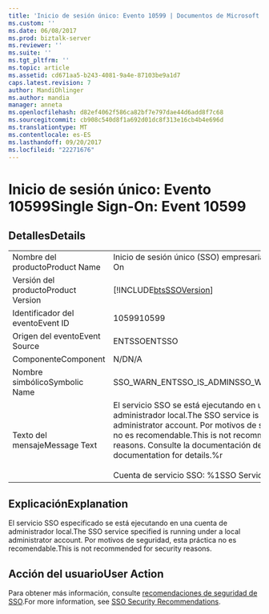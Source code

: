 ```yaml
---
title: 'Inicio de sesión único: Evento 10599 | Documentos de Microsoft'
ms.custom: ''
ms.date: 06/08/2017
ms.prod: biztalk-server
ms.reviewer: ''
ms.suite: ''
ms.tgt_pltfrm: ''
ms.topic: article
ms.assetid: cd671aa5-b243-4081-9a4e-87103be9a1d7
caps.latest.revision: 7
author: MandiOhlinger
ms.author: mandia
manager: anneta
ms.openlocfilehash: d82ef4062f586ca82bf7e797dae44d6add8f7c68
ms.sourcegitcommit: cb908c540d8f1a692d01dc8f313e16cb4b4e696d
ms.translationtype: MT
ms.contentlocale: es-ES
ms.lasthandoff: 09/20/2017
ms.locfileid: "22271676"
---
```

# <a name="single-sign-on-event-10599"></a><span data-ttu-id="fbc1b-102">Inicio de sesión único: Evento 10599</span><span class="sxs-lookup"><span data-stu-id="fbc1b-102">Single Sign-On: Event 10599</span></span>
## <a name="details"></a><span data-ttu-id="fbc1b-103">Detalles</span><span class="sxs-lookup"><span data-stu-id="fbc1b-103">Details</span></span>  
  
|||  
|-|-|  
|<span data-ttu-id="fbc1b-104">Nombre del producto</span><span class="sxs-lookup"><span data-stu-id="fbc1b-104">Product Name</span></span>|<span data-ttu-id="fbc1b-105">Inicio de sesión único (SSO) empresarial</span><span class="sxs-lookup"><span data-stu-id="fbc1b-105">Enterprise Single Sign-On</span></span>|  
|<span data-ttu-id="fbc1b-106">Versión del producto</span><span class="sxs-lookup"><span data-stu-id="fbc1b-106">Product Version</span></span>|[!INCLUDE[btsSSOVersion](../includes/btsssoversion-md.md)]|  
|<span data-ttu-id="fbc1b-107">Identificador del evento</span><span class="sxs-lookup"><span data-stu-id="fbc1b-107">Event ID</span></span>|<span data-ttu-id="fbc1b-108">10599</span><span class="sxs-lookup"><span data-stu-id="fbc1b-108">10599</span></span>|  
|<span data-ttu-id="fbc1b-109">Origen del evento</span><span class="sxs-lookup"><span data-stu-id="fbc1b-109">Event Source</span></span>|<span data-ttu-id="fbc1b-110">ENTSSO</span><span class="sxs-lookup"><span data-stu-id="fbc1b-110">ENTSSO</span></span>|  
|<span data-ttu-id="fbc1b-111">Componente</span><span class="sxs-lookup"><span data-stu-id="fbc1b-111">Component</span></span>|<span data-ttu-id="fbc1b-112">N/D</span><span class="sxs-lookup"><span data-stu-id="fbc1b-112">N/A</span></span>|  
|<span data-ttu-id="fbc1b-113">Nombre simbólico</span><span class="sxs-lookup"><span data-stu-id="fbc1b-113">Symbolic Name</span></span>|<span data-ttu-id="fbc1b-114">SSO_WARN_ENTSSO_IS_ADMIN</span><span class="sxs-lookup"><span data-stu-id="fbc1b-114">SSO_WARN_ENTSSO_IS_ADMIN</span></span>|  
|<span data-ttu-id="fbc1b-115">Texto del mensaje</span><span class="sxs-lookup"><span data-stu-id="fbc1b-115">Message Text</span></span>|<span data-ttu-id="fbc1b-116">El servicio SSO se está ejecutando en una cuenta de administrador local.</span><span class="sxs-lookup"><span data-stu-id="fbc1b-116">The SSO service is running under a local administrator account.</span></span> <span data-ttu-id="fbc1b-117">Por motivos de seguridad, esta práctica no es recomendable.</span><span class="sxs-lookup"><span data-stu-id="fbc1b-117">This is not recommended for security reasons.</span></span> <span data-ttu-id="fbc1b-118">Consulte la documentación de details.%r</span><span class="sxs-lookup"><span data-stu-id="fbc1b-118">See documentation for details.%r</span></span><br /><br /> <span data-ttu-id="fbc1b-119">Cuenta de servicio SSO: %1</span><span class="sxs-lookup"><span data-stu-id="fbc1b-119">SSO Service Account: %1</span></span>|  
  
## <a name="explanation"></a><span data-ttu-id="fbc1b-120">Explicación</span><span class="sxs-lookup"><span data-stu-id="fbc1b-120">Explanation</span></span>  
 <span data-ttu-id="fbc1b-121">El servicio SSO especificado se está ejecutando en una cuenta de administrador local.</span><span class="sxs-lookup"><span data-stu-id="fbc1b-121">The SSO service specified is running under a local administrator account.</span></span> <span data-ttu-id="fbc1b-122">Por motivos de seguridad, esta práctica no es recomendable.</span><span class="sxs-lookup"><span data-stu-id="fbc1b-122">This is not recommended for security reasons.</span></span>  
  
## <a name="user-action"></a><span data-ttu-id="fbc1b-123">Acción del usuario</span><span class="sxs-lookup"><span data-stu-id="fbc1b-123">User Action</span></span>  
 <span data-ttu-id="fbc1b-124">Para obtener más información, consulte [recomendaciones de seguridad de SSO](../core/sso-security-recommendations.md).</span><span class="sxs-lookup"><span data-stu-id="fbc1b-124">For more information, see [SSO Security Recommendations](../core/sso-security-recommendations.md).</span></span>